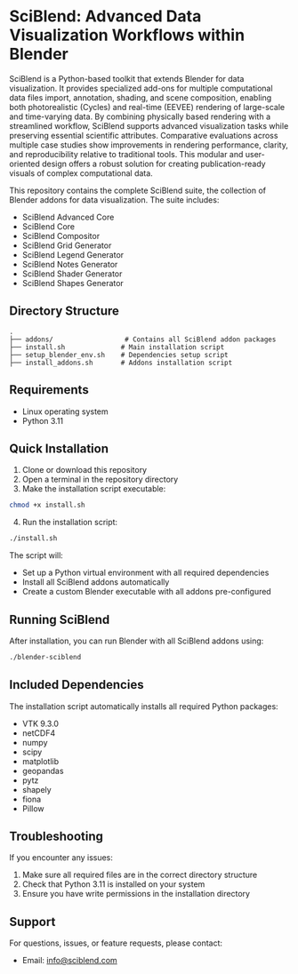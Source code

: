 # SciBlend: Advanced Data Visualization Workflows within Blender



SciBlend is a Python-based toolkit that extends Blender for data visualization. It provides specialized add-ons for multiple computational data files import, annotation, shading, and scene composition, enabling both photorealistic (Cycles) and real-time (EEVEE) rendering of large-scale and time-varying data. By combining physically based rendering with a streamlined workflow, SciBlend supports advanced visualization tasks while preserving essential scientific attributes. Comparative evaluations across multiple case studies show improvements in rendering performance, clarity, and reproducibility relative to traditional tools. This modular and user-oriented design offers a robust solution for creating publication-ready visuals of complex computational data.

This repository contains the complete SciBlend suite, the collection of Blender addons for data visualization. The suite includes:

- SciBlend Advanced Core
- SciBlend Core
- SciBlend Compositor
- SciBlend Grid Generator
- SciBlend Legend Generator
- SciBlend Notes Generator
- SciBlend Shader Generator
- SciBlend Shapes Generator

## Directory Structure
```
.
├── addons/                  # Contains all SciBlend addon packages
├── install.sh              # Main installation script
├── setup_blender_env.sh    # Dependencies setup script
├── install_addons.sh       # Addons installation script
```

## Requirements

- Linux operating system
- Python 3.11

## Quick Installation

1. Clone or download this repository
2. Open a terminal in the repository directory
3. Make the installation script executable:
```bash
chmod +x install.sh
```

4. Run the installation script:
```bash
./install.sh
```

The script will:
- Set up a Python virtual environment with all required dependencies
- Install all SciBlend addons automatically
- Create a custom Blender executable with all addons pre-configured

## Running SciBlend

After installation, you can run Blender with all SciBlend addons using:
```bash
./blender-sciblend
```

## Included Dependencies

The installation script automatically installs all required Python packages:

- VTK 9.3.0
- netCDF4
- numpy
- scipy
- matplotlib
- geopandas
- pytz
- shapely
- fiona
- Pillow

## Troubleshooting

If you encounter any issues:

1. Make sure all required files are in the correct directory structure
2. Check that Python 3.11 is installed on your system
3. Ensure you have write permissions in the installation directory

## Support

For questions, issues, or feature requests, please contact:
- Email: info@sciblend.com
